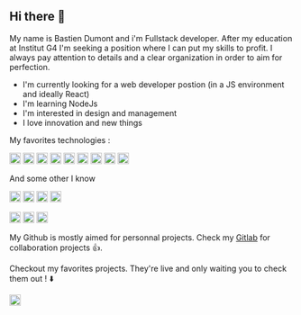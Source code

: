 ## Hi there 👋
My name is Bastien Dumont and i'm Fullstack developer. After my education at Institut G4 I'm seeking a position where I can put my skills to profit. I always pay attention to details and a clear organization in order to aim for perfection. 

- I'm currently looking for a web developer postion (in a JS environment and ideally React) 
- I'm learning NodeJs
- I'm interested in design and management
- I love innovation and new things

My favorites technologies :

<code><img height="20" src="https://upload.wikimedia.org/wikipedia/commons/thumb/a/a7/React-icon.svg/1280px-React-icon.svg.png" title="React"></code>
<code><img height="20" src="https://upload.wikimedia.org/wikipedia/commons/thumb/9/99/Unofficial_JavaScript_logo_2.svg/1024px-Unofficial_JavaScript_logo_2.svg.png" title="JavaScript"></code>
<code><img height="20" src="https://upload.wikimedia.org/wikipedia/commons/thumb/4/4c/Typescript_logo_2020.svg/1200px-Typescript_logo_2020.svg.png" title="Typescript"></code>
<code><img height="20" src="https://upload.wikimedia.org/wikipedia/commons/thumb/d/d9/Node.js_logo.svg/1200px-Node.js_logo.svg.png" title="Node Js"></code>
<code><img height="20" src="https://d33wubrfki0l68.cloudfront.net/554c3b0e09cf167f0281fda839a5433f2040b349/ecfc9/img/header_logo.svg" title="React Native"></code>
<code><img height="20" src="https://upload.wikimedia.org/wikipedia/commons/thumb/8/8e/Nextjs-logo.svg/800px-Nextjs-logo.svg.png" title="Next JS"></code>
<code><img height="20" src="https://montykamath.files.wordpress.com/2018/02/graphql.png?w=210&h=210" title="GraphQL"></code>
<code><img height="20" src="https://www.blog-nouvelles-technologies.fr/wp-content/uploads/2016/04/html5-logo-1-512x500.png" title="HTML"></code>
<code><img height="20" src="https://www.seekpng.com/png/full/141-1415372_css3-icon-png.png" title="CSS"></code>



And some other I know

<code><img height="20" src="https://upload.wikimedia.org/wikipedia/commons/thumb/c/c3/Python-logo-notext.svg/768px-Python-logo-notext.svg.png" title="Python"></code>
<code><img height="20" src="https://upload.wikimedia.org/wikipedia/commons/thumb/9/9a/Laravel.svg/1200px-Laravel.svg.png" title="Laravel"></code>
<code><img height="20" src="https://grafikart.fr/uploads/icons/redux.svg" title="Redux"></code>
<code><img height="20" src="https://media.glassdoor.com/sqll/433703/mongodb-squarelogo-1564695792753.png" title="mongo DB"></code>

<code><img height="20" src="https://upload.wikimedia.org/wikipedia/commons/thumb/a/af/Adobe_Photoshop_CC_icon.svg/1200px-Adobe_Photoshop_CC_icon.svg.png" title="Photoshop"></code>
<code><img height="20" src="https://upload.wikimedia.org/wikipedia/commons/thumb/4/48/Adobe_InDesign_CC_icon.svg/1051px-Adobe_InDesign_CC_icon.svg.png" title="Photoshop"></code>
<code><img height="20" src="https://upload.wikimedia.org/wikipedia/commons/thumb/4/40/Adobe_Premiere_Pro_CC_icon.svg/1200px-Adobe_Premiere_Pro_CC_icon.svg.png" title="Photoshop"></code>



My Github is mostly aimed for personnal projects. Check my [Gitlab](https://gitlab.com/Bastiendmt) for collaboration projects 👍. 

Checkout my favorites projects. They're live and only waiting you to check them out ! ⬇️


<a href="https://www.linkedin.com/in/bastien-dumont/">
  <img align="left" alt="Bastien Dumont | LinkedIn" width="20px" src="https://image.flaticon.com/icons/png/512/174/174857.png" />
</a>

<!--
**Bastiendmt/Bastiendmt** is a ✨ _special_ ✨ repository because its `README.md` (this file) appears on your GitHub profile.

Here are some ideas to get you started:

- 🔭 I’m currently working on ...
- 🌱 I’m currently learning ...
- 👯 I’m looking to collaborate on ...
- 🤔 I’m looking for help with ...
- 💬 Ask me about ...
- 📫 How to reach me: ...
- 😄 Pronouns: ...
- ⚡ Fun fact: ...
-->
